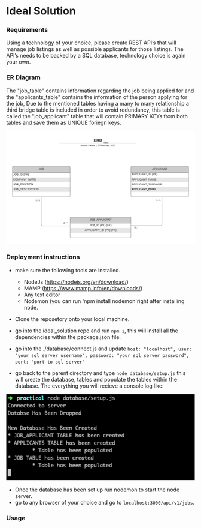 # **Ideal Solution**

### Requirements

Using a technology of your choice, please create REST API’s that will manage job listings as well as possible applicants for those listings. The API’s needs to be backed by a SQL database, technology choice is again your own.

### ER Diagram

The "job_table" contains information regarding the job being applied for and the "applicants_table" contains the information of the person applying for the job, Due to the mentioned tables having a many to many relationship a third bridge table is included in order to avoid redundancy, this table is called the "job_applicant" table that will contain PRIMARY KEYs from both tables and save them as UNIQUE foriegn keys.

![ERD](https://github.com/Kahila/Ideal_Solution/blob/main/documentation/Job_Centre.png)

### Deployment instructions

- make sure the following tools are installed.
  - NodeJs (https://nodejs.org/en/download/)
  - MAMP (https://www.mamp.info/en/downloads/)
  - Any text editor
  - Nodemon (you can run 'npm install nodemon'right after installing node.

- Clone the reposetory onto your local machine.
- go into the ideal_solution repo and run `npm i`, this will install all the dependencies within the package.json file.
- go into the ./database/connect.js and update `host: "localhost",
        user: "your sql server username",
        password: "your sql server password",
        port: "port to sql server"`
- go back to the parent directory and type `node database/setup.js` this will create the database, tables and populate the tables within the database. The everything you will recieve a console log like:

![output](https://github.com/Kahila/Ideal_Solution/blob/main/screen_shots/setup.PNG)

- Once the database has been set up run nodemon to start the node server.
- go to any browser of your choice and go to `localhost:3000/api/v1/jobs`.

### Usage
